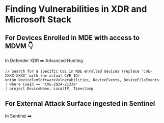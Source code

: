 # Finding Vulnerabilities in XDR and Microsoft Stack

## For Devices Enrolled in MDE with access to MDVM 👇

In Defender XDR ➡️ Advanced Hunting 

```
// Search for a specific CVE in MDE enrolled devices (replace 'CVE-XXXX-XXXX' with the actual CVE ID)
union DeviceTvmSoftwareVulnerabilities, DeviceEvents, DeviceFileEvents
| where CveId == 'CVE-2024-21339'
| project DeviceName, LocalIP, Timestamp
```
## For External Attack Surface ingested in Sentinel

In Sentinel ➡️ 
